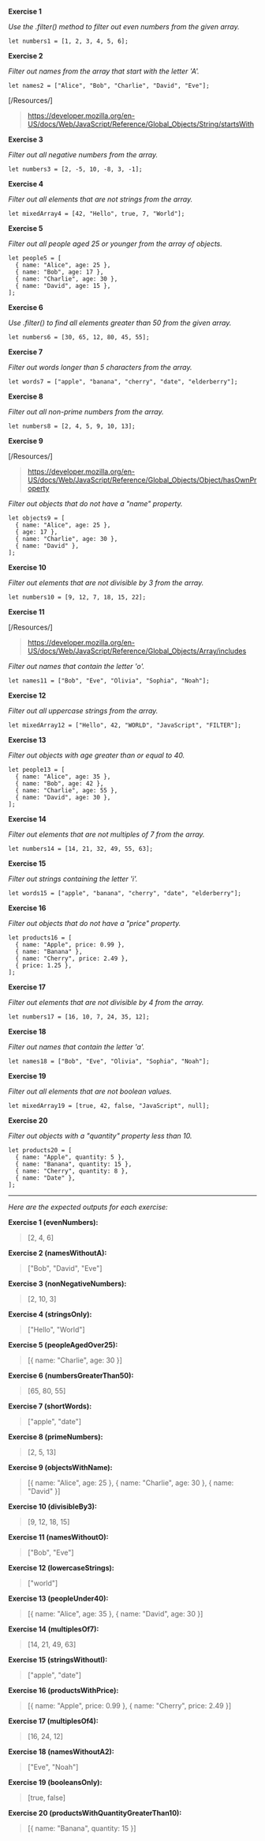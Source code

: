 **Exercise 1**

*Use the .filter() method to filter out even numbers from the given array.*

```
let numbers1 = [1, 2, 3, 4, 5, 6];
```

**Exercise 2**

*Filter out names from the array that start with the letter 'A'.*
```
let names2 = ["Alice", "Bob", "Charlie", "David", "Eve"];
```

[/Resources/]

> https://developer.mozilla.org/en-US/docs/Web/JavaScript/Reference/Global_Objects/String/startsWith

**Exercise 3**

*Filter out all negative numbers from the array.*

```
let numbers3 = [2, -5, 10, -8, 3, -1];
```

**Exercise 4**

*Filter out all elements that are not strings from the array.*

```
let mixedArray4 = [42, "Hello", true, 7, "World"];
```

**Exercise 5**

*Filter out all people aged 25 or younger from the array of objects.*

```
let people5 = [
  { name: "Alice", age: 25 },
  { name: "Bob", age: 17 },
  { name: "Charlie", age: 30 },
  { name: "David", age: 15 },
];
```

**Exercise 6**

*Use .filter() to find all elements greater than 50 from the given array.*

```
let numbers6 = [30, 65, 12, 80, 45, 55];
```

**Exercise 7**

*Filter out words longer than 5 characters from the array.*

```
let words7 = ["apple", "banana", "cherry", "date", "elderberry"];
```

**Exercise 8**

*Filter out all non-prime numbers from the array.*

```
let numbers8 = [2, 4, 5, 9, 10, 13];
```

**Exercise 9**

[/Resources/]

> https://developer.mozilla.org/en-US/docs/Web/JavaScript/Reference/Global_Objects/Object/hasOwnProperty

*Filter out objects that do not have a "name" property.*

```
let objects9 = [
  { name: "Alice", age: 25 },
  { age: 17 },
  { name: "Charlie", age: 30 },
  { name: "David" },
];
```

**Exercise 10**

*Filter out elements that are not divisible by 3 from the array.*

```
let numbers10 = [9, 12, 7, 18, 15, 22];
```

**Exercise 11**

[/Resources/]

> https://developer.mozilla.org/en-US/docs/Web/JavaScript/Reference/Global_Objects/Array/includes

*Filter out names that contain the letter 'o'.*

```
let names11 = ["Bob", "Eve", "Olivia", "Sophia", "Noah"];
```

**Exercise 12**

*Filter out all uppercase strings from the array.*

```
let mixedArray12 = ["Hello", 42, "WORLD", "JavaScript", "FILTER"];
```

**Exercise 13**

*Filter out objects with age greater than or equal to 40.*

```
let people13 = [
  { name: "Alice", age: 35 },
  { name: "Bob", age: 42 },
  { name: "Charlie", age: 55 },
  { name: "David", age: 30 },
];
```

**Exercise 14**

*Filter out elements that are not multiples of 7 from the array.*

```
let numbers14 = [14, 21, 32, 49, 55, 63];
```

**Exercise 15**

*Filter out strings containing the letter 'i'.*

```
let words15 = ["apple", "banana", "cherry", "date", "elderberry"];
```

**Exercise 16**

*Filter out objects that do not have a "price" property.*

```
let products16 = [
  { name: "Apple", price: 0.99 },
  { name: "Banana" },
  { name: "Cherry", price: 2.49 },
  { price: 1.25 },
];
```

**Exercise 17**

*Filter out elements that are not divisible by 4 from the array.*

```
let numbers17 = [16, 10, 7, 24, 35, 12];
```

**Exercise 18**

*Filter out names that contain the letter 'a'.*

```
let names18 = ["Bob", "Eve", "Olivia", "Sophia", "Noah"];
```

**Exercise 19**

*Filter out all elements that are not boolean values.*

```
let mixedArray19 = [true, 42, false, "JavaScript", null];
```

**Exercise 20**

*Filter out objects with a "quantity" property less than 10.*

```
let products20 = [
  { name: "Apple", quantity: 5 },
  { name: "Banana", quantity: 15 },
  { name: "Cherry", quantity: 8 },
  { name: "Date" },
];
```
---

*Here are the expected outputs for each exercise:*

**Exercise 1 (evenNumbers):**
> [2, 4, 6]

**Exercise 2 (namesWithoutA):**
> ["Bob", "David", "Eve"]

**Exercise 3 (nonNegativeNumbers):**
> [2, 10, 3]

**Exercise 4 (stringsOnly):**
> ["Hello", "World"]

**Exercise 5 (peopleAgedOver25):**
> [{ name: "Charlie", age: 30 }]

**Exercise 6 (numbersGreaterThan50):**
> [65, 80, 55]

**Exercise 7 (shortWords):**
> ["apple", "date"]

**Exercise 8 (primeNumbers):**
> [2, 5, 13]

**Exercise 9 (objectsWithName):**
>[{ name: "Alice", age: 25 }, { name: "Charlie", age: 30 }, { name: "David" }]

**Exercise 10 (divisibleBy3):**
> [9, 12, 18, 15]

**Exercise 11 (namesWithoutO):**
> ["Bob", "Eve"]

**Exercise 12 (lowercaseStrings):**
> ["world"]

**Exercise 13 (peopleUnder40):**
> [{ name: "Alice", age: 35 }, { name: "David", age: 30 }]

**Exercise 14 (multiplesOf7):**
> [14, 21, 49, 63]

**Exercise 15 (stringsWithoutI):**
> ["apple", "date"]

**Exercise 16 (productsWithPrice):**
> [{ name: "Apple", price: 0.99 }, { name: "Cherry", price: 2.49 }]

**Exercise 17 (multiplesOf4):**
> [16, 24, 12]

**Exercise 18 (namesWithoutA2):**
> ["Eve", "Noah"]

**Exercise 19 (booleansOnly):**
> [true, false]

**Exercise 20 (productsWithQuantityGreaterThan10):**
> [{ name: "Banana", quantity: 15 }]
